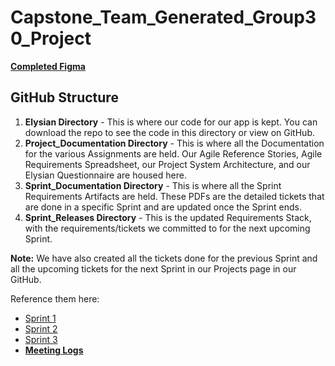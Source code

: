 # Capstone_Team_Generated_Group30_Project
**[Completed Figma](https://www.figma.com/design/OkqvVBkwqOT3h5tQEhQQqs/Travel-App-Design--Community-?node-id=0-1&t=4qjgrWaNNDilgRgQ-1)**
## GitHub Structure
1. **Elysian Directory** - This is where our code for our app is kept. You can download the repo to see the code in this directory or view on GitHub.
2. **Project_Documentation Directory** - This is where all the Documentation for the various Assignments are held. Our Agile Reference Stories, Agile Requirements Spreadsheet, our Project System Architecture, and our Elysian Questionnaire are housed here.
3. **Sprint_Documentation Directory** - This is where all the Sprint Requirements Artifacts are held. These PDFs are the detailed tickets that are done in a specific Sprint and are updated once the Sprint ends.
4. **Sprint_Releases Directory** - This is the updated Requirements Stack, with the requirements/tickets we committed to for the next upcoming Sprint.


**Note:** We have also created all the tickets done for the previous Sprint and all the upcoming tickets for the next Sprint in our Projects page in our GitHub.

Reference them here:
- [Sprint 1](https://github.com/users/SAJacob7/projects/5)
- [Sprint 2](https://github.com/users/SAJacob7/projects/7/views/1)
- [Sprint 3](https://github.com/users/SAJacob7/projects/8)
- [**Meeting Logs**](https://github.com/SAJacob7/Capstone_Team_Generated_Group30_Project/wiki/Team-Meeting-Logs)
  
